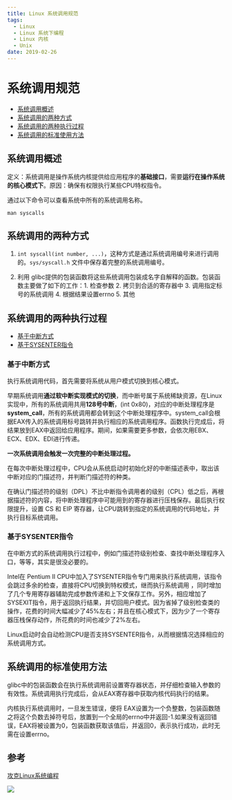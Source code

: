 ```yaml
---
title: Linux 系统调用规范
tags: 
  - Linux
  - Linux 系统下编程
  - Linux 内核
  - Unix
date: 2019-02-26
---
```


# 系统调用规范

- [系统调用概述](#系统调用概述)
- [系统调用的两种方式](#系统调用的两种方式)
- [系统调用的两种执行过程](#系统调用的两种执行过程)
- [系统调用的标准使用方法](#系统调用的标准使用方法)

## 系统调用概述

定义：系统调用是操作系统内核提供给应用程序的**基础接口**，需要**运行在操作系统的核心模式下**。原因：确保有权限执行某些CPU特权指令。

通过以下命令可以查看系统中所有的系统调用名称。

```shell
man syscalls
```

## 系统调用的两种方式

1. `int syscall(int number, ...)`，这种方式是通过系统调用编号来进行调用的。`sys/syscall.h` 文件中保存着完整的系统调用编号。

2. 利用 glibc提供的包装函数将这些系统调用包装成名字自解释的函数。包装函数主要做了如下的工作：1. 检查参数 2. 拷贝到合适的寄存器中 3. 调用指定标号的系统调用 4. 根据结果设置errno 5. 其他

## 系统调用的两种执行过程

- [基于中断方式](#基于中断方式)
- [基于SYSENTER指令](#基于SYSENTER指令)

### 基于中断方式

执行系统调用代码，首先需要将系统从用户模式切换到核心模式。

早期系统调用**通过软中断实现模式的切换**，而中断号属于系统稀缺资源，在Linux实现中，所有的系统调用共用**128号中断**，(int 0x80)，对应的中断处理程序是 **system_call**，所有的系统调用都会转到这个中断处理程序中。system_call会根据EAX传入的系统调用标号跳转并执行相应的系统调用程序。函数执行完成后，将结果放到EAX中返回给应用程序。期间，如果需要更多参数，会依次用EBX、ECX、EDX、EDI进行传递。

**一次系统调用会触发一次完整的中断处理过程。**

在每次中断处理过程中，CPU会从系统启动时初始化好的中断描述表中，取出该中断对应的门描述符，并判断门描述符的种类。 

在确认门描述符的级别（DPL）不比中断指令调用者的级别（CPL）低之后，再根据描述符的内容，将中断处理程序中可能用到的寄存器进行压栈保存。最后执行权限提升，设置 CS 和 EIP 寄存器，让CPU跳转到指定的系统调用的代码地址，并执行目标系统调用。

### 基于SYSENTER指令

在中断方式的系统调用执行过程中，例如门描述符级别检查、查找中断处理程序入口，等等，其实是很没必要的。

Intel在 Pentium II CPU中加入了SYSENTER指令专门用来执行系统调用，该指令会跳过多余的检查，直接将CPU切换到特权模式，继而执行系统调用 ，同时增加了几个专用寄存器辅助完成参数传递和上下文保存工作。另外，相应增加了SYSEXIT指令，用于返回执行结果，并切回用户模式。因为省掉了级别检查类的操作，花费的时间大幅减少了45%左右；并且在核心模式下，因为少了一个寄存器压栈保存动作，所花费的时间也减少了2%左右。

Linux启动时会自动检测CPU是否支持SYSENTER指令，从而根据情况选择相应的系统调用方式。

## 系统调用的标准使用方法

glibc中的包装函数会在执行系统调用前设置寄存器状态，并仔细检查输入参数的有效性。系统调用执行完成后，会从EAX寄存器中获取内核代码执行的结果。

内核执行系统调用时，一旦发生错误，便将 EAX设置为一个负整数，包装函数随之将这个负数去掉符号后，放置到一个全局的errno中并返回-1.如果没有返回错误，EAX将被设置为0，包装函数获取该值后，并返回0，表示执行成功，此时无需在设置errno。

## 参考

[攻克Linux系统编程](https://gitbook.cn/gitchat/column/5bfbbe9b7d496f13396961de/topic/5c21aa444fcd483b0264eb19)

![](https://sherlockblaze.com/resources/img/linux/linux_programming_share.jpg)